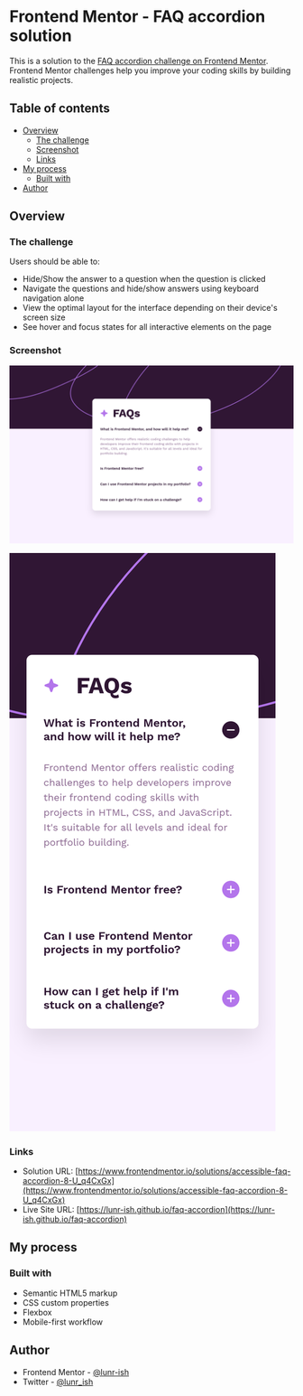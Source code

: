 # Frontend Mentor - FAQ accordion solution

This is a solution to the [FAQ accordion challenge on Frontend Mentor](https://www.frontendmentor.io/challenges/faq-accordion-wyfFdeBwBz). Frontend Mentor challenges help you improve your coding skills by building realistic projects.

## Table of contents

- [Overview](#overview)
  - [The challenge](#the-challenge)
  - [Screenshot](#screenshot)
  - [Links](#links)
- [My process](#my-process)
  - [Built with](#built-with)
- [Author](#author)

## Overview

### The challenge

Users should be able to:

- Hide/Show the answer to a question when the question is clicked
- Navigate the questions and hide/show answers using keyboard navigation alone
- View the optimal layout for the interface depending on their device's screen size
- See hover and focus states for all interactive elements on the page

### Screenshot

![FAQ accordion desktop screenshot](./screenshot/faq-accordion-desktop-screenshot.png)

![FAQ accordion mobile screenshot](./screenshot/faq-accordion-mobile-screenshot.png)

### Links

- Solution URL: [https://www.frontendmentor.io/solutions/accessible-faq-accordion-8-U_q4CxGx](https://www.frontendmentor.io/solutions/accessible-faq-accordion-8-U_q4CxGx)
- Live Site URL: [https://lunr-ish.github.io/faq-accordion](https://lunr-ish.github.io/faq-accordion)

## My process

### Built with

- Semantic HTML5 markup
- CSS custom properties
- Flexbox
- Mobile-first workflow

## Author

- Frontend Mentor - [@lunr-ish](https://www.frontendmentor.io/profile/lunr-ish)
- Twitter - [@lunr_ish](https://www.twitter.com/lunr_ish)
